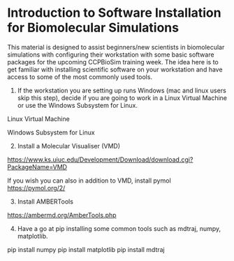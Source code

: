 # Introduction to Software Installation for Biomolecular Simulations

This material is designed to assist beginners/new scientists in biomolecular simulations with configuring their workstation with some basic software packages for the upcoming CCPBioSim training week. The idea here is to get familiar with installing scientific software on your workstation and have access to some of the most commonly used tools.

1. If the workstation you are setting up runs Windows (mac and linux users skip this step), decide if you are going to work in a Linux Virtual Machine or use the Windows Subsystem for Linux.

Linux Virtual Machine

Windows Subsystem for Linux



2. Install a Molecular Visualiser (VMD)

https://www.ks.uiuc.edu/Development/Download/download.cgi?PackageName=VMD

If you wish you can also in addition to VMD, install pymol https://pymol.org/2/


3. Install AMBERTools

https://ambermd.org/AmberTools.php



4. Have a go at pip installing some common tools such as mdtraj, numpy, matplotlib.

pip install numpy
pip install matplotlib
pip install mdtraj
